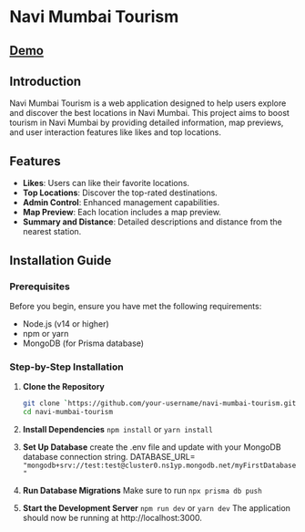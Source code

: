 # Navi Mumbai Tourism

## [Demo](https://navitourism.vercel.app)

## Introduction
Navi Mumbai Tourism is a web application designed to help users explore and discover the best locations in Navi Mumbai. This project aims to boost tourism in Navi Mumbai by providing detailed information, map previews, and user interaction features like likes and top locations.

## Features
- **Likes**: Users can like their favorite locations.
- **Top Locations**: Discover the top-rated destinations.
- **Admin Control**: Enhanced management capabilities.
- **Map Preview**: Each location includes a map preview.
- **Summary and Distance**: Detailed descriptions and distance from the nearest station.

## Installation Guide

### Prerequisites
Before you begin, ensure you have met the following requirements:
- Node.js (v14 or higher)
- npm or yarn
- MongoDB (for Prisma database)

### Step-by-Step Installation

1. **Clone the Repository**
   ```bash
   git clone `https://github.com/your-username/navi-mumbai-tourism.git`
   cd navi-mumbai-tourism   

2. **Install Dependencies**
    `npm install` or `yarn install`

3. **Set Up Database**
    create the .env file and update with your MongoDB database connection string.
    DATABASE_URL= `"mongodb+srv://test:test@cluster0.ns1yp.mongodb.net/myFirstDatabase"`

4. **Run Database Migrations**
    Make sure to run
    `npx prisma db push`

5. **Start the Development Server**
    `npm run dev` or `yarn dev`
    The application should now be running at http://localhost:3000.

